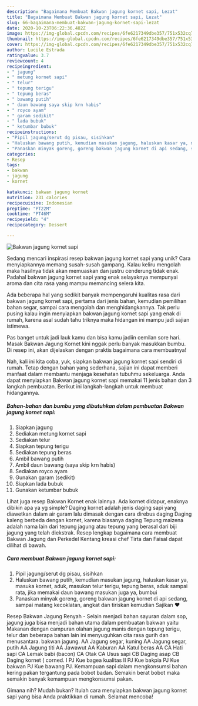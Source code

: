 ```yaml
---
description: "Bagaimana Membuat Bakwan jagung kornet sapi, Lezat"
title: "Bagaimana Membuat Bakwan jagung kornet sapi, Lezat"
slug: 66-bagaimana-membuat-bakwan-jagung-kornet-sapi-lezat
date: 2020-10-23T06:22:36.482Z
image: https://img-global.cpcdn.com/recipes/6fe6217349dbe357/751x532cq70/bakwan-jagung-kornet-sapi-foto-resep-utama.jpg
thumbnail: https://img-global.cpcdn.com/recipes/6fe6217349dbe357/751x532cq70/bakwan-jagung-kornet-sapi-foto-resep-utama.jpg
cover: https://img-global.cpcdn.com/recipes/6fe6217349dbe357/751x532cq70/bakwan-jagung-kornet-sapi-foto-resep-utama.jpg
author: Lucile Estrada
ratingvalue: 3.7
reviewcount: 4
recipeingredient:
- " jagung"
- " metung kornet sapi"
- " telur"
- " tepung terigu"
- " tepung beras"
- " bawang putih"
- " daun bawang saya skip krn habis"
- " royco ayam"
- " garam sedikit"
- " lada bubuk"
- " ketumbar bubuk"
recipeinstructions:
- "Pipil jagung/serut dg pisau, sisihkan"
- "Haluskan bawang putih, kemudian masukan jagung, haluskan kasar ya, masuka kornet, aduk, masukan telur terigu, tepung beras, aduk sampai rata, jika memakai daun bawang masukan juga ya, bumbui"
- "Panaskan minyak goreng, goreng bakwan jagung kornet di api sedang, sampai matang kecoklatan, angkat dan tiriskan kemudian Sajikan ❤️"
categories:
- Resep
tags:
- bakwan
- jagung
- kornet

katakunci: bakwan jagung kornet 
nutrition: 231 calories
recipecuisine: Indonesian
preptime: "PT22M"
cooktime: "PT46M"
recipeyield: "4"
recipecategory: Dessert

---
```



![Bakwan jagung kornet sapi](https://img-global.cpcdn.com/recipes/6fe6217349dbe357/751x532cq70/bakwan-jagung-kornet-sapi-foto-resep-utama.jpg)

Sedang mencari inspirasi resep bakwan jagung kornet sapi yang unik? Cara menyiapkannya memang susah-susah gampang. Kalau keliru mengolah maka hasilnya tidak akan memuaskan dan justru cenderung tidak enak. Padahal bakwan jagung kornet sapi yang enak selayaknya mempunyai aroma dan cita rasa yang mampu memancing selera kita.

Ada beberapa hal yang sedikit banyak mempengaruhi kualitas rasa dari bakwan jagung kornet sapi, pertama dari jenis bahan, kemudian pemilihan bahan segar, sampai cara mengolah dan menghidangkannya. Tak perlu pusing kalau ingin menyiapkan bakwan jagung kornet sapi yang enak di rumah, karena asal sudah tahu triknya maka hidangan ini mampu jadi sajian istimewa.

Pas banget untuk jadi lauk kamu dan bisa kamu jadiin cemilan sore hari. Masak Bakwan Jagung Kornet kini nggak perlu banyak masukkan bumbu. Di resep ini, akan dijelaskan dengan praktis bagaimana cara membuatnya!


Nah, kali ini kita coba, yuk, siapkan bakwan jagung kornet sapi sendiri di rumah. Tetap dengan bahan yang sederhana, sajian ini dapat memberi manfaat dalam membantu menjaga kesehatan tubuhmu sekeluarga. Anda dapat menyiapkan Bakwan jagung kornet sapi memakai 11 jenis bahan dan 3 langkah pembuatan. Berikut ini langkah-langkah untuk membuat hidangannya.

<!--inarticleads1-->

##### Bahan-bahan dan bumbu yang dibutuhkan dalam pembuatan Bakwan jagung kornet sapi:

1. Siapkan  jagung
1. Sediakan  metung kornet sapi
1. Sediakan  telur
1. Siapkan  tepung terigu
1. Sediakan  tepung beras
1. Ambil  bawang putih
1. Ambil  daun bawang (saya skip krn habis)
1. Sediakan  royco ayam
1. Gunakan  garam (sedikit)
1. Siapkan  lada bubuk
1. Gunakan  ketumbar bubuk


Lihat juga resep Bakwan Kornet enak lainnya. Ada kornet didapur, enaknya dibikin apa ya yg simple? Daging kornet adalah jenis daging sapi yang diawetkan dalam air garam lalu dimasak dengan cara direbus daging Daging kaleng berbeda dengan kornet, karena biasanya daging Tepung maizena adalah nama lain dari tepung jagung atau tepung yang berasal dari biji jagung yang telah diekstrak. Resep lengkap bagaimana cara membuat Bakwan Jagung dan Perkedel Kentang kreasi chef Tirta dan Faisal dapat dilihat di bawah. 

<!--inarticleads2-->

##### Cara membuat Bakwan jagung kornet sapi:

1. Pipil jagung/serut dg pisau, sisihkan
1. Haluskan bawang putih, kemudian masukan jagung, haluskan kasar ya, masuka kornet, aduk, masukan telur terigu, tepung beras, aduk sampai rata, jika memakai daun bawang masukan juga ya, bumbui
1. Panaskan minyak goreng, goreng bakwan jagung kornet di api sedang, sampai matang kecoklatan, angkat dan tiriskan kemudian Sajikan ❤️


Resep Bakwan Jagung Renyah - Selain menjadi bahan sayuran dalam sop, jagung juga bisa menjadi bahan utama dalam pembuatan bakwan yaitu Makanan dengan campuran olahan jagung manis dengan tepung terigu, telur dan beberapa bahan lain ini menyuguhkan cita rasa gurih dan menusantara. bakwan jagung. AA Jagung segar, kuning AA Jagung segar, putih AA Jagung titi AA Jawawut AA Kaburan AA Katul beras AA CA Hati sapi CA Lemak babi (bacon) CA Otak CA Usus sapi CB Daging asap CB Daging kornet ( corned. I PJ Kue bagea kualitas II PJ Kue bakpia PJ Kue bakwan PJ Kue bawang PJ. Kemampuan sapi dalam mengkonsumsi bahan kering pakan tergantung pada bobot badan. Semakin berat bobot maka semakin banyak kemampuan mengkonsumsi pakan. 

Gimana nih? Mudah bukan? Itulah cara menyiapkan bakwan jagung kornet sapi yang bisa Anda praktikkan di rumah. Selamat mencoba!
